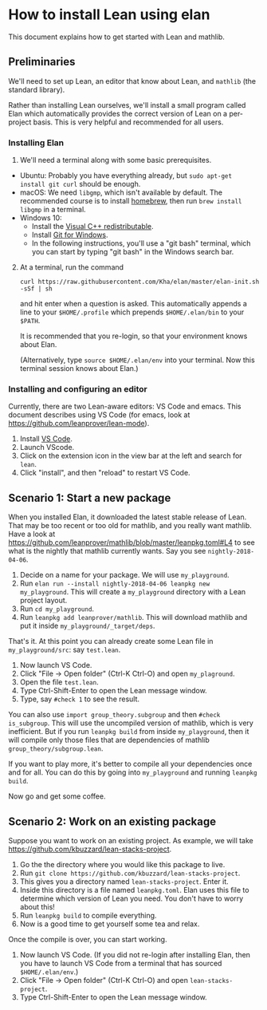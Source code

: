 # How to install Lean using elan

This document explains how to get started with Lean and mathlib.

## Preliminaries

We'll need to set up Lean, an editor that know about Lean, and `mathlib` (the standard library).

Rather than installing Lean ourselves, we'll install a small program called Elan
which automatically provides the correct version of Lean on a per-project basis. This is very
helpful and recommended for all users.

### Installing Elan

1. We'll need a terminal along with some basic prerequisites.
  * Ubuntu: Probably you have everything already, but `sudo apt-get install git curl` should be enough.
  * macOS: We need `libgmp`, which isn't available by default. The recommended course is to
    install [homebrew](https://brew.sh/), then run `brew install libgmp` in a terminal. 
  * Windows 10: 
    * Install the [Visual C++ redistributable](https://www.microsoft.com/en-au/download/details.aspx?id=48145).
    * Install [Git for Windows](https://gitforwindows.org/).
    * In the following instructions, you'll use a "git bash" terminal, which you can start by
      typing "git bash" in the Windows search bar.

2. At a terminal, run the command

   `curl https://raw.githubusercontent.com/Kha/elan/master/elan-init.sh -sSf | sh`

   and hit enter when a question is asked.
   This automatically appends a line to your `$HOME/.profile`
   which prepends `$HOME/.elan/bin` to your `$PATH`.

   It is recommended that you re-login,
   so that your environment knows about Elan.
   
   (Alternatively, type `source $HOME/.elan/env` into your terminal.
   Now this terminal session knows about Elan.)

### Installing and configuring an editor

Currently, there are two Lean-aware editors:
VS Code and emacs.
This document describes using VS Code (for emacs, look at https://github.com/leanprover/lean-mode).

1. Install [VS Code](https://code.visualstudio.com/).
2. Launch VScode.
3. Click on the extension icon in the view bar at the left
   and search for `lean`.
4. Click "install", and then "reload" to restart VS Code.

## Scenario 1: Start a new package

When you installed Elan, it downloaded the latest stable release of Lean.
That may be too recent or too old for mathlib, and you really want mathlib.
Have a look at
https://github.com/leanprover/mathlib/blob/master/leanpkg.toml#L4 to see what
is the nightly that mathlib currently wants.
Say you see `nightly-2018-04-06`.

1. Decide on a name for your package. We will use `my_playground`.
2. Run `elan run --install nightly-2018-04-06 leanpkg new my_playground`.
   This will create a `my_playground` directory with a Lean project layout.
3. Run `cd my_playground`.
4. Run `leanpkg add leanprover/mathlib`.
   This will download mathlib and put it inside `my_playground/_target/deps`.

That's it.
At this point you can already create some Lean file in `my_playground/src`:
say `test.lean`.

1. Now launch VS Code.
2. Click "File -> Open folder" (Ctrl-K Ctrl-O) and open `my_plaground`.
3. Open the file `test.lean`.
4. Type Ctrl-Shift-Enter to open the Lean message window.
5. Type, say `#check 1` to see the result.

You can also use `import group_theory.subgroup` and then `#check is_subgroup`.
This will use the uncompiled version of mathlib, which is very inefficient.
But if you run `leanpkg build` from inside `my_playground`,
then it will compile only those files that are dependencies of
mathlib `group_theory/subgroup.lean`.

If you want to play more, it's better to compile all your dependencies
once and for all.
You can do this by going into `my_playground`
and running `leanpkg build`.

Now go and get some coffee.

## Scenario 2: Work on an existing package

Suppose you want to work on an existing project.
As example, we will take https://github.com/kbuzzard/lean-stacks-project.

1. Go the the directory where you would like this package to live.
2. Run `git clone https://github.com/kbuzzard/lean-stacks-project`.
3. This gives you a directory named `lean-stacks-project`. Enter it.
4. Inside this directory is a file named `leanpkg.toml`.
   Elan uses this file to determine which version of Lean you need.
   You don't have to worry about this!
5. Run `leanpkg build` to compile everything.
6. Now is a good time to get yourself some tea and relax.

Once the compile is over, you can start working.

1. Now launch VS Code.
   (If you did not re-login after installing Elan,
   then you have to launch VS Code from a terminal that has
   sourced `$HOME/.elan/env`.)
2. Click "File -> Open folder" (Ctrl-K Ctrl-O) and open `lean-stacks-project`.
2. Type Ctrl-Shift-Enter to open the Lean message window.

